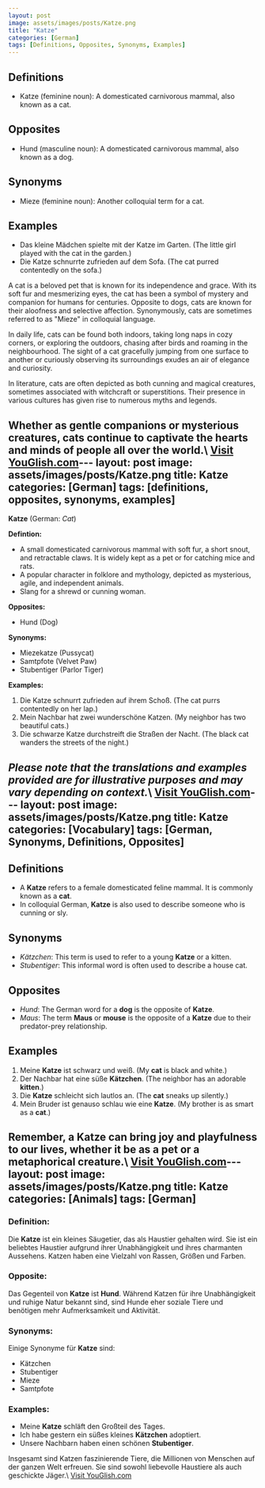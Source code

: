 ```yaml
---
layout: post
image: assets/images/posts/Katze.png
title: "Katze"
categories: [German]
tags: [Definitions, Opposites, Synonyms, Examples]
---
```


## Definitions

- Katze (feminine noun): A domesticated carnivorous mammal, also known as a cat.

## Opposites

- Hund (masculine noun): A domesticated carnivorous mammal, also known as a dog.

## Synonyms

- Mieze (feminine noun): Another colloquial term for a cat.

## Examples

- Das kleine Mädchen spielte mit der Katze im Garten. (The little girl played with the cat in the garden.)
- Die Katze schnurrte zufrieden auf dem Sofa. (The cat purred contentedly on the sofa.)

A cat is a beloved pet that is known for its independence and grace. With its soft fur and mesmerizing eyes, the cat has been a symbol of mystery and companion for humans for centuries. Opposite to dogs, cats are known for their aloofness and selective affection. Synonymously, cats are sometimes referred to as "Mieze" in colloquial language.

In daily life, cats can be found both indoors, taking long naps in cozy corners, or exploring the outdoors, chasing after birds and roaming in the neighbourhood. The sight of a cat gracefully jumping from one surface to another or curiously observing its surroundings exudes an air of elegance and curiosity.

In literature, cats are often depicted as both cunning and magical creatures, sometimes associated with witchcraft or superstitions. Their presence in various cultures has given rise to numerous myths and legends.

Whether as gentle companions or mysterious creatures, cats continue to captivate the hearts and minds of people all over the world.\ <a id="yg-widget-0" class="youglish-widget" data-query="Katze" data-lang="german" data-components="8412" data-auto-start="0" data-bkg-color="theme_light" data-title="How%20to%20pronounce%20Katze%20in%20German"  rel="nofollow" href="https://youglish.com">Visit YouGlish.com</a><script async src="https://youglish.com/public/emb/widget.js" charset="utf-8"></script>---
layout: post
image: assets/images/posts/Katze.png
title: Katze
categories: [German]
tags: [definitions, opposites, synonyms, examples]
---

**Katze** (German: *Cat*)

**Defintion:**

- A small domesticated carnivorous mammal with soft fur, a short snout, and retractable claws. It is widely kept as a pet or for catching mice and rats.
- A popular character in folklore and mythology, depicted as mysterious, agile, and independent animals.
- Slang for a shrewd or cunning woman.

**Opposites:**

- Hund (Dog)

**Synonyms:**

- Miezekatze (Pussycat)
- Samtpfote (Velvet Paw)
- Stubentiger (Parlor Tiger)

**Examples:**

1. Die Katze schnurrt zufrieden auf ihrem Schoß. (The cat purrs contentedly on her lap.)
2. Mein Nachbar hat zwei wunderschöne Katzen. (My neighbor has two beautiful cats.)
3. Die schwarze Katze durchstreift die Straßen der Nacht. (The black cat wanders the streets of the night.)

*Please note that the translations and examples provided are for illustrative purposes and may vary depending on context.*\ <a id="yg-widget-0" class="youglish-widget" data-query="Katze" data-lang="german" data-components="8412" data-auto-start="0" data-bkg-color="theme_light" data-title="How%20to%20pronounce%20Katze%20in%20German"  rel="nofollow" href="https://youglish.com">Visit YouGlish.com</a><script async src="https://youglish.com/public/emb/widget.js" charset="utf-8"></script>---
layout: post
image: assets/images/posts/Katze.png
title: Katze
categories: [Vocabulary]
tags: [German, Synonyms, Definitions, Opposites]
---

## Definitions
- A **Katze** refers to a female domesticated feline mammal. It is commonly known as a **cat**.
- In colloquial German, **Katze** is also used to describe someone who is cunning or sly.

## Synonyms
- *Kätzchen*: This term is used to refer to a young **Katze** or a kitten.
- *Stubentiger*: This informal word is often used to describe a house cat.

## Opposites
- *Hund*: The German word for a **dog** is the opposite of **Katze**.
- *Maus*: The term **Maus** or **mouse** is the opposite of a **Katze** due to their predator-prey relationship.

## Examples
1. Meine **Katze** ist schwarz und weiß. (My **cat** is black and white.)
2. Der Nachbar hat eine süße **Kätzchen**. (The neighbor has an adorable **kitten**.)
3. Die **Katze** schleicht sich lautlos an. (The **cat** sneaks up silently.)
4. Mein Bruder ist genauso schlau wie eine **Katze**. (My brother is as smart as a **cat**.)

Remember, a **Katze** can bring joy and playfulness to our lives, whether it be as a pet or a metaphorical creature.\ <a id="yg-widget-0" class="youglish-widget" data-query="Katze" data-lang="german" data-components="8412" data-auto-start="0" data-bkg-color="theme_light" data-title="How%20to%20pronounce%20Katze%20in%20German"  rel="nofollow" href="https://youglish.com">Visit YouGlish.com</a><script async src="https://youglish.com/public/emb/widget.js" charset="utf-8"></script>---
layout: post
image: assets/images/posts/Katze.png
title: Katze
categories: [Animals]
tags: [German]
---

### Definition:
Die **Katze** ist ein kleines Säugetier, das als Haustier gehalten wird. Sie ist ein beliebtes Haustier aufgrund ihrer Unabhängigkeit und ihres charmanten Aussehens. Katzen haben eine Vielzahl von Rassen, Größen und Farben.

### Opposite:
Das Gegenteil von **Katze** ist **Hund**. Während Katzen für ihre Unabhängigkeit und ruhige Natur bekannt sind, sind Hunde eher soziale Tiere und benötigen mehr Aufmerksamkeit und Aktivität.

### Synonyms:
Einige Synonyme für **Katze** sind:

- Kätzchen
- Stubentiger
- Mieze
- Samtpfote

### Examples:
- Meine **Katze** schläft den Großteil des Tages.
- Ich habe gestern ein süßes kleines **Kätzchen** adoptiert.
- Unsere Nachbarn haben einen schönen **Stubentiger**.

Insgesamt sind Katzen faszinierende Tiere, die Millionen von Menschen auf der ganzen Welt erfreuen. Sie sind sowohl liebevolle Haustiere als auch geschickte Jäger.\ <a id="yg-widget-0" class="youglish-widget" data-query="Katze" data-lang="german" data-components="8412" data-auto-start="0" data-bkg-color="theme_light" data-title="How%20to%20pronounce%20Katze%20in%20German"  rel="nofollow" href="https://youglish.com">Visit YouGlish.com</a><script async src="https://youglish.com/public/emb/widget.js" charset="utf-8"></script>